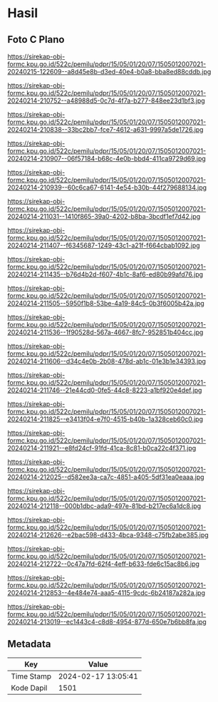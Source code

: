 # Hasil

## Foto C Plano

https://sirekap-obj-formc.kpu.go.id/522c/pemilu/pdpr/15/05/01/20/07/1505012007021-20240215-122609--a8d45e8b-d3ed-40e4-b0a8-bba8ed88cddb.jpg

https://sirekap-obj-formc.kpu.go.id/522c/pemilu/pdpr/15/05/01/20/07/1505012007021-20240214-210752--a48988d5-0c7d-4f7a-b277-848ee23d1bf3.jpg

https://sirekap-obj-formc.kpu.go.id/522c/pemilu/pdpr/15/05/01/20/07/1505012007021-20240214-210838--33bc2bb7-fce7-4612-a631-9997a5de1726.jpg

https://sirekap-obj-formc.kpu.go.id/522c/pemilu/pdpr/15/05/01/20/07/1505012007021-20240214-210907--06f57184-b68c-4e0b-bbd4-411ca9729d69.jpg

https://sirekap-obj-formc.kpu.go.id/522c/pemilu/pdpr/15/05/01/20/07/1505012007021-20240214-210939--60c6ca67-6141-4e54-b30b-44f279688134.jpg

https://sirekap-obj-formc.kpu.go.id/522c/pemilu/pdpr/15/05/01/20/07/1505012007021-20240214-211031--1410f865-39a0-4202-b8ba-3bcdf1ef7d42.jpg

https://sirekap-obj-formc.kpu.go.id/522c/pemilu/pdpr/15/05/01/20/07/1505012007021-20240214-211407--f6345687-1249-43c1-a21f-f664cbab1092.jpg

https://sirekap-obj-formc.kpu.go.id/522c/pemilu/pdpr/15/05/01/20/07/1505012007021-20240214-211435--b76d4b2d-f607-4b1c-8af6-ed80b99afd76.jpg

https://sirekap-obj-formc.kpu.go.id/522c/pemilu/pdpr/15/05/01/20/07/1505012007021-20240214-211505--5950f1b8-53be-4a19-84c5-0b3f6005b42a.jpg

https://sirekap-obj-formc.kpu.go.id/522c/pemilu/pdpr/15/05/01/20/07/1505012007021-20240214-211536--1f90528d-567a-4667-8fc7-952851b404cc.jpg

https://sirekap-obj-formc.kpu.go.id/522c/pemilu/pdpr/15/05/01/20/07/1505012007021-20240214-211606--d34c4e0b-2b08-478d-ab1c-01e3b1e34393.jpg

https://sirekap-obj-formc.kpu.go.id/522c/pemilu/pdpr/15/05/01/20/07/1505012007021-20240214-211746--21e44cd0-0fe5-44c8-8223-a1bf920e4def.jpg

https://sirekap-obj-formc.kpu.go.id/522c/pemilu/pdpr/15/05/01/20/07/1505012007021-20240214-211825--e3413f04-e7f0-4515-b40b-1a328ceb60c0.jpg

https://sirekap-obj-formc.kpu.go.id/522c/pemilu/pdpr/15/05/01/20/07/1505012007021-20240214-211921--e8fd24cf-91fd-41ca-8c81-b0ca22c4f371.jpg

https://sirekap-obj-formc.kpu.go.id/522c/pemilu/pdpr/15/05/01/20/07/1505012007021-20240214-212025--d582ee3a-ca7c-4851-a405-5df31ea0eaaa.jpg

https://sirekap-obj-formc.kpu.go.id/522c/pemilu/pdpr/15/05/01/20/07/1505012007021-20240214-212118--000b1dbc-ada9-497e-81bd-b217ec6a1dc8.jpg

https://sirekap-obj-formc.kpu.go.id/522c/pemilu/pdpr/15/05/01/20/07/1505012007021-20240214-212626--e2bac598-d433-4bca-9348-c75fb2abe385.jpg

https://sirekap-obj-formc.kpu.go.id/522c/pemilu/pdpr/15/05/01/20/07/1505012007021-20240214-212722--0c47a7fd-62f4-4eff-b633-fde6c15ac8b6.jpg

https://sirekap-obj-formc.kpu.go.id/522c/pemilu/pdpr/15/05/01/20/07/1505012007021-20240214-212853--4e484e74-aaa5-4115-9cdc-6b24187a282a.jpg

https://sirekap-obj-formc.kpu.go.id/522c/pemilu/pdpr/15/05/01/20/07/1505012007021-20240214-213019--ec1443c4-c8d8-4954-877d-650e7b6bb8fa.jpg


## Metadata

| Key        | Value               |
| ---------- | ------------------- |
| Time Stamp | 2024-02-17 13:05:41 |
| Kode Dapil | 1501                |




